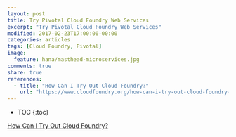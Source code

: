 ```yaml
---
layout: post
title: Try Pivotal Cloud Foundry Web Services
excerpt: "Try Pivotal Cloud Foundry Web Services"
modified: 2017-02-23T17:00:00-00:00
categories: articles
tags: [Cloud Foundry, Pivotal]
image:
  feature: hana/masthead-microservices.jpg
comments: true
share: true
references:
  - title: "How Can I Try Out Cloud Foundry?"
    url: "https://www.cloudfoundry.org/how-can-i-try-out-cloud-foundry-2016/"
---
```


* TOC
{:toc}

[How Can I Try Out Cloud Foundry?][how-can-i-try-out-cloud-foundry]



[how-can-i-try-out-cloud-foundry]:https://www.cloudfoundry.org/how-can-i-try-out-cloud-foundry-2016/
